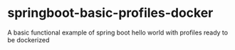 # springboot-basic-profiles-docker
A basic functional example of spring boot hello world with profiles ready to be dockerized
